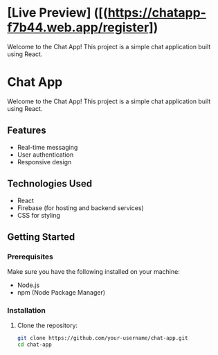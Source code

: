# [Live Preview] ([(https://chatapp-f7b44.web.app/register])


Welcome to the Chat App! This project is a simple chat application built using React.

# Chat App

Welcome to the Chat App! This project is a simple chat application built using React.

## Features
- Real-time messaging
- User authentication
- Responsive design

## Technologies Used
- React
- Firebase (for hosting and backend services)
- CSS for styling

## Getting Started

### Prerequisites
Make sure you have the following installed on your machine:
- Node.js
- npm (Node Package Manager)

### Installation
1. Clone the repository:
   ```bash
   git clone https://github.com/your-username/chat-app.git
   cd chat-app
